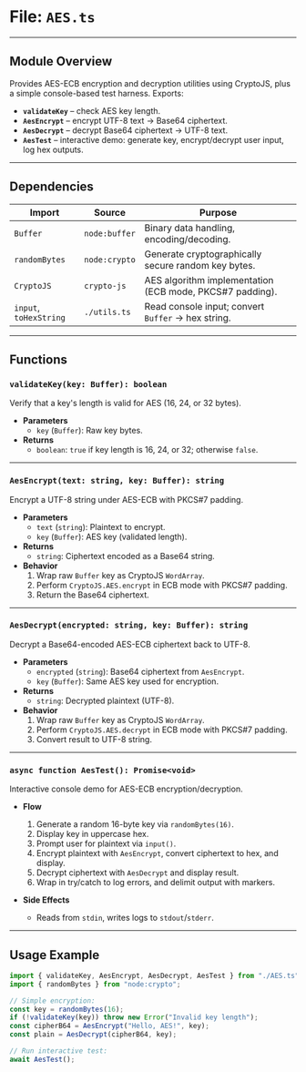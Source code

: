 # **File: `AES.ts`**

---

## Module Overview

Provides AES-ECB encryption and decryption utilities using CryptoJS, plus a simple console-based test harness. Exports:

- **`validateKey`** – check AES key length.
- **`AesEncrypt`** – encrypt UTF-8 text → Base64 ciphertext.
- **`AesDecrypt`** – decrypt Base64 ciphertext → UTF-8 text.
- **`AesTest`** – interactive demo: generate key, encrypt/decrypt user input, log hex outputs.

---

## Dependencies

| Import                 | Source        | Purpose                                                  |
| ---------------------- | ------------- | -------------------------------------------------------- |
| `Buffer`               | `node:buffer` | Binary data handling, encoding/decoding.                 |
| `randomBytes`          | `node:crypto` | Generate cryptographically secure random key bytes.      |
| `CryptoJS`             | `crypto-js`   | AES algorithm implementation (ECB mode, PKCS#7 padding). |
| `input`, `toHexString` | `./utils.ts`  | Read console input; convert `Buffer` → hex string.       |

---

## Functions

### `validateKey(key: Buffer): boolean`

Verify that a key's length is valid for AES (16, 24, or 32 bytes).

- **Parameters**
  - `key` (`Buffer`): Raw key bytes.
- **Returns**
  - `boolean`: `true` if key length is 16, 24, or 32; otherwise `false`.

---

### `AesEncrypt(text: string, key: Buffer): string`

Encrypt a UTF-8 string under AES-ECB with PKCS#7 padding.

- **Parameters**
  - `text` (`string`): Plaintext to encrypt.
  - `key` (`Buffer`): AES key (validated length).
- **Returns**
  - `string`: Ciphertext encoded as a Base64 string.
- **Behavior**
  1. Wrap raw `Buffer` key as CryptoJS `WordArray`.
  2. Perform `CryptoJS.AES.encrypt` in ECB mode with PKCS#7 padding.
  3. Return the Base64 ciphertext.

---

### `AesDecrypt(encrypted: string, key: Buffer): string`

Decrypt a Base64-encoded AES-ECB ciphertext back to UTF-8.

- **Parameters**
  - `encrypted` (`string`): Base64 ciphertext from `AesEncrypt`.
  - `key` (`Buffer`): Same AES key used for encryption.
- **Returns**
  - `string`: Decrypted plaintext (UTF-8).
- **Behavior**
  1. Wrap raw `Buffer` key as CryptoJS `WordArray`.
  2. Perform `CryptoJS.AES.decrypt` in ECB mode with PKCS#7 padding.
  3. Convert result to UTF-8 string.

---

### `async function AesTest(): Promise<void>`

Interactive console demo for AES-ECB encryption/decryption.

- **Flow**

  1. Generate a random 16-byte key via `randomBytes(16)`.
  2. Display key in uppercase hex.
  3. Prompt user for plaintext via `input()`.
  4. Encrypt plaintext with `AesEncrypt`, convert ciphertext to hex, and display.
  5. Decrypt ciphertext with `AesDecrypt` and display result.
  6. Wrap in try/catch to log errors, and delimit output with markers.

- **Side Effects**
  - Reads from `stdin`, writes logs to `stdout`/`stderr`.

---

## Usage Example

```ts
import { validateKey, AesEncrypt, AesDecrypt, AesTest } from "./AES.ts";
import { randomBytes } from "node:crypto";

// Simple encryption:
const key = randomBytes(16);
if (!validateKey(key)) throw new Error("Invalid key length");
const cipherB64 = AesEncrypt("Hello, AES!", key);
const plain = AesDecrypt(cipherB64, key);

// Run interactive test:
await AesTest();
```
